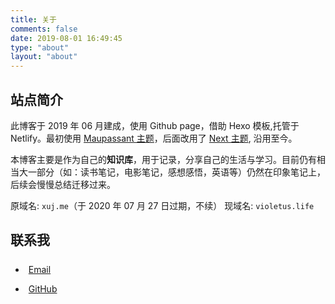 ```yaml
---
title: 关于
comments: false
date: 2019-08-01 16:49:45
type: "about"
layout: "about"
---
```


## 站点简介

此博客于 2019 年 06 月建成，使用 Github page，借助 Hexo 模板,托管于 Netlify。最初使用 [Maupassant 主题](https://www.haomwei.com/technology/maupassant-hexo.html)，后面改用了 [Next 主题](https://github.com/theme-next/hexo-theme-next), 沿用至今。

本博客主要是作为自己的**知识库**，用于记录，分享自己的生活与学习。目前仍有相当大一部分（如：读书笔记，电影笔记，感想感悟，英语等）仍然在印象笔记上，后续会慢慢总结迁移过来。

原域名: `xuj.me`（于 2020 年 07 月 27 日过期，不续）
现域名: `violetus.life`

## 联系我

<ul>
	<li>
       <div style="padding-top:7px;padding-bottom:7px;padding-left:5px;text-align:left;">
       <i class="fa fa-envelope" aria-hidden="true"></i>
       <a href="mailto:615836359@qq.com">Email</a>
       </div>
	 </li> 
	 <li>
        <div style="padding-top:7px;padding-bottom:7px;padding-left:5px;text-align:left;">
        <i class="fa fa-github" aria-hidden="true"></i>
        <a href="https://github.com/violetu">GitHub</a>
        </div>
	 </li>
</ul>
